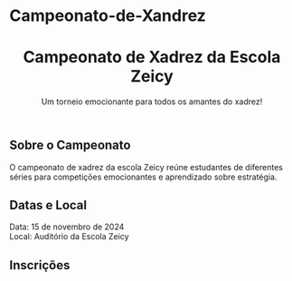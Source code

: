 # Campeonato-de-Xandrez
<!DOCTYPE html>
<html lang="pt-BR">
<head>
    <meta charset="UTF-8">
    <meta name="viewport" content="width=device-width, initial-scale=2.0">
    <link rel="stylesheet" href="style.css">
    <title>Campeonato de Xadrez - Escola Zeicy</title>
</head>
<body>
    <header>
        <h1>Campeonato de Xadrez da Escola Zeicy</h1>
        <p>Um torneio emocionante para todos os amantes do xadrez!</p>
    </header>
    <main>
        <section>
            <h2>Sobre o Campeonato</h2>
            <p>O campeonato de xadrez da escola Zeicy reúne estudantes de diferentes séries para competições emocionantes e aprendizado sobre estratégia.</p>
        </section>
        <section>
            <h2>Datas e Local</h2>
            <p>Data: 15 de novembro de 2024<br>Local: Auditório da Escola Zeicy</p>
        </section>
        <section>
            <h2>Inscrições</h2>
            
